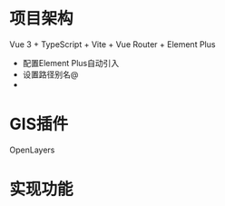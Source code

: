 # 项目架构
Vue 3 + TypeScript + Vite + Vue Router + Element Plus
- 配置Element Plus自动引入
- 设置路径别名@
- 

# GIS插件
OpenLayers

# 实现功能
